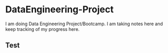 # DataEngineering-Project
I am doing Data Engineering Project/Bootcamp. I am taking notes here and keep tracking of my progress here.

## Test ###